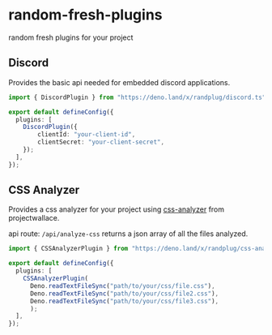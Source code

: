 # random-fresh-plugins

random fresh plugins for your project

## Discord

Provides the basic api needed for embedded discord applications.

```ts
import { DiscordPlugin } from "https://deno.land/x/randplug/discord.ts"

export default defineConfig({
  plugins: [
    DiscordPlugin({
        clientId: "your-client-id",
        clientSecret: "your-client-secret",
    });
  ],
});
```

## CSS Analyzer

Provides a css analyzer for your project using [css-analyzer](https://github.com/projectwallace/css-analyzer) from projectwallace.

api route: `/api/analyze-css` returns a json array of all the files analyzed.

```ts
import { CSSAnalyzerPlugin } from "https://deno.land/x/randplug/css-analyzer.ts"

export default defineConfig({
  plugins: [
    CSSAnalyzerPlugin(
      Deno.readTextFileSync("path/to/your/css/file.css"), 
      Deno.readTextFileSync("path/to/your/css/file2.css"),
      Deno.readTextFileSync("path/to/your/css/file3.css"),
      );
  ],
});
```
